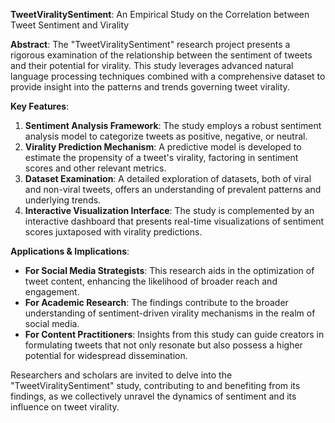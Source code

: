 **TweetViralitySentiment**: An Empirical Study on the Correlation between Tweet Sentiment and Virality

**Abstract**:
The "TweetViralitySentiment" research project presents a rigorous examination of the relationship between the sentiment of tweets and their potential for virality. This study leverages advanced natural language processing techniques combined with a comprehensive dataset to provide insight into the patterns and trends governing tweet virality.

**Key Features**:
1. **Sentiment Analysis Framework**: The study employs a robust sentiment analysis model to categorize tweets as positive, negative, or neutral.
2. **Virality Prediction Mechanism**: A predictive model is developed to estimate the propensity of a tweet's virality, factoring in sentiment scores and other relevant metrics.
3. **Dataset Examination**: A detailed exploration of datasets, both of viral and non-viral tweets, offers an understanding of prevalent patterns and underlying trends.
4. **Interactive Visualization Interface**: The study is complemented by an interactive dashboard that presents real-time visualizations of sentiment scores juxtaposed with virality predictions.

**Applications & Implications**:
- **For Social Media Strategists**: This research aids in the optimization of tweet content, enhancing the likelihood of broader reach and engagement.
- **For Academic Research**: The findings contribute to the broader understanding of sentiment-driven virality mechanisms in the realm of social media.
- **For Content Practitioners**: Insights from this study can guide creators in formulating tweets that not only resonate but also possess a higher potential for widespread dissemination.

Researchers and scholars are invited to delve into the "TweetViralitySentiment" study, contributing to and benefiting from its findings, as we collectively unravel the dynamics of sentiment and its influence on tweet virality.
